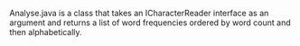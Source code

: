 Analyse.java is a class that takes an ICharacterReader interface as an
argument and returns a list of word frequencies ordered by word count
and then alphabetically.
